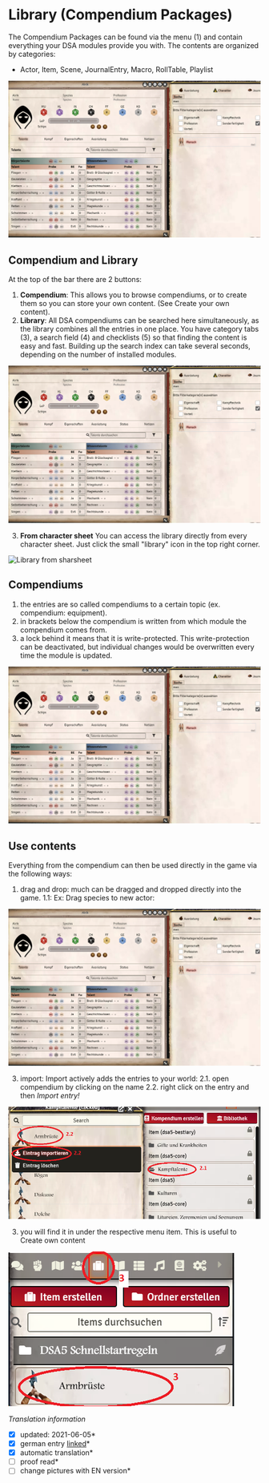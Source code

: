 # Library (Compendium Packages)
The Compendium Packages can be found via the menu (1) and contain everything your DSA modules provide you with. The contents are organized by categories:
* Actor, Item, Scene, JournalEntry, Macro, RollTable, Playlist   
 
  
![Compendiums](images/en-library_0.png)  

## Compendium and Library
At the top of the bar there are 2 buttons:
1. **Compendium**: This allows you to browse compendiums, or to create them so you can store your own content. (See Create your own content).
2. **Library**: All DSA compendiums can be searched here simultaneously, as the library combines all the entries in one place. You have category tabs (3), a search field (4) and checklists (5) so that finding the content is easy and fast. Building up the search index can take several seconds, depending on the number of installed modules.
  
![Library](images/en-library_0.png)

3. **From character sheet** You can access the library directly from every character sheet. Just click the small "library" icon in the top right corner.  

![Library from sharsheet](images/en-library-01.jpg)

## Compendiums
1. the entries are so called compendiums to a certain topic (ex. compendium: equipment). 
2. in brackets below the compendium is written from which module the compendium comes from.
3. a lock behind it means that it is write-protected. This write-protection can be deactivated, but individual changes would be overwritten every time the module is updated.  
  
![Compendiums](images/en-library_0.png)

## Use contents
Everything from the compendium can then be used directly in the game via the following ways: 
1. drag and drop: much can be dragged and dropped directly into the game. 
  1.1: Ex: Drag species to new actor:  
    
  ![Choose species](images/en-library_0.png)
  
3. import: Import actively adds the entries to your world:
  2.1. open compendium by clicking on the name
  2.2. right click on the entry and then *Import entry!*  
    
  ![Import entry](images/en-library_1.png)  

3. you will find it in under the respective menu item. This is useful to Create own content
  
![Imported entry](images/en-library_2.png)

*Translation information*  
*[x] updated: 2021-06-05*  
*[x] german entry [linked](de/de-bibliothek.md)*  
*[x] automatic translation*  
*[ ] proof read*  
*[ ] change pictures with EN version*  
